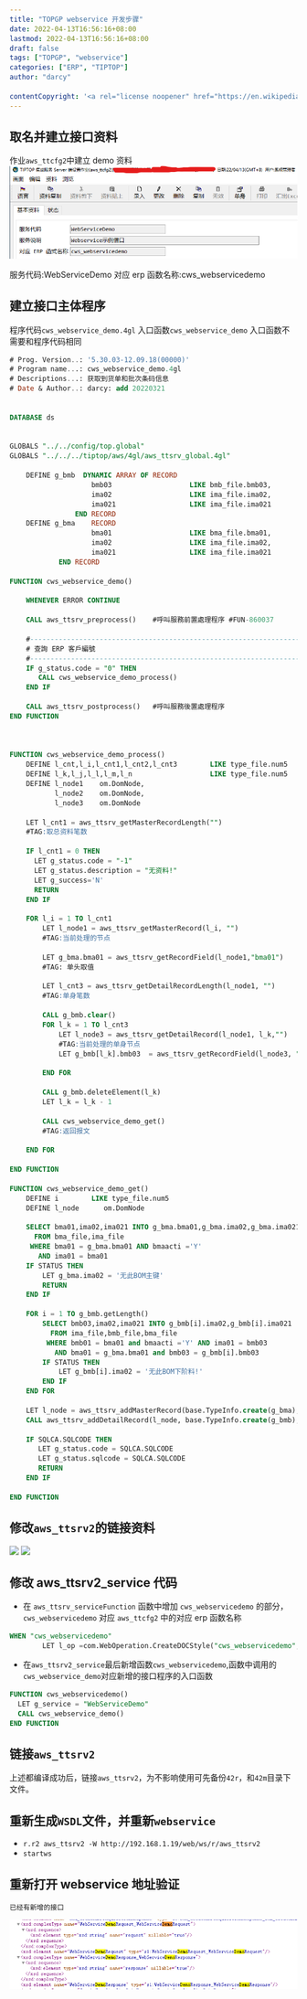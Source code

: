 ```yaml
---
title: "TOPGP webservice 开发步骤"
date: 2022-04-13T16:56:16+08:00
lastmod: 2022-04-13T16:56:16+08:00
draft: false
tags: ["TOPGP", "webservice"]
categories: ["ERP", "TIPTOP"]
author: "darcy"

contentCopyright: '<a rel="license noopener" href="https://en.wikipedia.org/wiki/Wikipedia:Text_of_Creative_Commons_Attribution-ShareAlike_3.0_Unported_License" target="_blank">Creative Commons Attribution-ShareAlike License</a>'
---
```


## 取名并建立接口资料

作业`aws_ttcfg2`中建立 demo 资料
![](./mk_img/2022-04-13-17-00-41.png)

服务代码:WebServiceDemo
对应 erp 函数名称:cws_webservicedemo

## 建立接口主体程序

程序代码`cws_webservice_demo.4gl`
入口函数`cws_webservice_demo`
入口函数不需要和程序代码相同

```sql
# Prog. Version..: '5.30.03-12.09.18(00000)'
# Program name...: cws_webservice_demo.4gl
# Descriptions...: 获取到货单和批次条码信息
# Date & Author..: darcy: add 20220321


DATABASE ds


GLOBALS "../../config/top.global"
GLOBALS "../../../tiptop/aws/4gl/aws_ttsrv_global.4gl"

    DEFINE g_bmb  DYNAMIC ARRAY OF RECORD
                    bmb03                   LIKE bmb_file.bmb03,
                    ima02                   LIKE ima_file.ima02,
                    ima021                  LIKE ima_file.ima021
                END RECORD
    DEFINE g_bma    RECORD
                    bma01                   LIKE bma_file.bma01,
                    ima02                   LIKE ima_file.ima02,
                    ima021                  LIKE ima_file.ima021
            END RECORD

FUNCTION cws_webservice_demo()

    WHENEVER ERROR CONTINUE

    CALL aws_ttsrv_preprocess()    #呼叫服務前置處理程序 #FUN-860037

    #--------------------------------------------------------------------------#
    # 查詢 ERP 客戶編號                                                    #
    #--------------------------------------------------------------------------#
    IF g_status.code = "0" THEN
       CALL cws_webservice_demo_process()
    END IF

    CALL aws_ttsrv_postprocess()   #呼叫服務後置處理程序
END FUNCTION



FUNCTION cws_webservice_demo_process()
    DEFINE l_cnt,l_i,l_cnt1,l_cnt2,l_cnt3        LIKE type_file.num5
    DEFINE l_k,l_j,l_l,l_m,l_n                   LIKE type_file.num5
    DEFINE l_node1    om.DomNode,
           l_node2    om.DomNode,
           l_node3    om.DomNode

    LET l_cnt1 = aws_ttsrv_getMasterRecordLength("")
    #TAG:取总资料笔数

    IF l_cnt1 = 0 THEN
      LET g_status.code = "-1"
      LET g_status.description = "无资料!"
      LET g_success='N'
      RETURN
    END IF

    FOR l_i = 1 TO l_cnt1
        LET l_node1 = aws_ttsrv_getMasterRecord(l_i, "")
        #TAG:当前处理的节点

        LET g_bma.bma01 = aws_ttsrv_getRecordField(l_node1,"bma01")
        #TAG: 单头取值

        LET l_cnt3 = aws_ttsrv_getDetailRecordLength(l_node1, "")
        #TAG:单身笔数

        CALL g_bmb.clear()
        FOR l_k = 1 TO l_cnt3
            LET l_node3 = aws_ttsrv_getDetailRecord(l_node1, l_k,"")
            #TAG:当前处理的单身节点
            LET g_bmb[l_k].bmb03  = aws_ttsrv_getRecordField(l_node3, "bmb03")

        END FOR

        CALL g_bmb.deleteElement(l_k)
        LET l_k = l_k - 1

        CALL cws_webservice_demo_get()
        #TAG:返回报文

    END FOR

END FUNCTION

FUNCTION cws_webservice_demo_get()
    DEFINE i        LIKE type_file.num5
    DEFINE l_node      om.DomNode

    SELECT bma01,ima02,ima021 INTO g_bma.bma01,g_bma.ima02,g_bma.ima021
      FROM bma_file,ima_file
     WHERE bma01 = g_bma.bma01 AND bmaacti ='Y'
       AND ima01 = bma01
    IF STATUS THEN
        LET g_bma.ima02 = '无此BOM主键'
        RETURN
    END IF

    FOR i = 1 TO g_bmb.getLength()
        SELECT bmb03,ima02,ima021 INTO g_bmb[i].ima02,g_bmb[i].ima021
          FROM ima_file,bmb_file,bma_file
         WHERE bmb01 = bma01 and bmaacti ='Y' AND ima01 = bmb03
           AND bma01 = g_bma.bma01 and bmb03 = g_bmb[i].bmb03
        IF STATUS THEN
            LET g_bmb[i].ima02 = '无此BOM下阶料!'
        END IF
    END FOR

    LET l_node = aws_ttsrv_addMasterRecord(base.TypeInfo.create(g_bma), "bma_file")
    CALL aws_ttsrv_addDetailRecord(l_node, base.TypeInfo.create(g_bmb), "bmb_file")

    IF SQLCA.SQLCODE THEN
       LET g_status.code = SQLCA.SQLCODE
       LET g_status.sqlcode = SQLCA.SQLCODE
       RETURN
    END IF

END FUNCTION


```

## 修改`aws_ttsrv2`的链接资料

![](/post/mk_img/2022-04-13-17-10-31.png)
![](/post/mk_img/2022-04-14-09-09-40.png)

## 修改 aws_ttsrv2_service 代码

- 在 `aws_ttsrv_serviceFunction` 函数中增加 `cws_webservicedemo` 的部分，`cws_webservicedemo` 对应 `aws_ttcfg2` 中的对应 erp 函数名称

```sql
WHEN "cws_webservicedemo"
	    LET l_op =com.WebOperation.CreateDOCStyle("cws_webservicedemo", p_op_name, g_request, g_response)
```

- 在`aws_ttsrv2_service`最后新增函数`cws_webservicedemo`,函数中调用的`cws_webservice_demo`对应新增的接口程序的入口函数

```sql
FUNCTION cws_webservicedemo()
  LET g_service = "WebServiceDemo"
  CALL cws_webservice_demo()
END FUNCTION
```

## 链接`aws_ttsrv2`

上述都编译成功后，链接`aws_ttsrv2`，为不影响使用可先备份`42r`，和`42m`目录下文件。

## 重新生成`WSDL`文件，并重新`webservice`

- `r.r2 aws_ttsrv2 -W http://192.168.1.19/web/ws/r/aws_ttsrv2`
- `startws`

## 重新打开 webservice 地址验证

    已经有新增的接口

![](./mk_img/2022-04-13-17-22-06.png)
